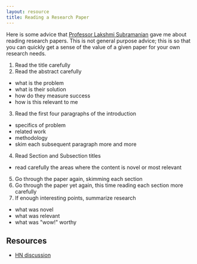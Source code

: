 ```yaml
---
layout: resource
title: Reading a Research Paper
---
```


Here is some advice that [Professor Lakshmi
Subramanian](https://cs.nyu.edu/~lakshmi/Lakshmi/Home.html) gave me about
reading research papers. This is not general purpose advice; this is so that
you can quickly get a sense of the value of a given paper for your own research
needs.

1. Read the title carefully
2. Read the abstract carefully
  - what is the problem
  - what is their solution
  - how do they measure success
  - how is this relevant to me
3. Read the first four paragraphs of the introduction
  - specifics of problem
  - related work
  - methodology
  - skim each subsequent paragraph more and more
4. Read Section and Subsection titles
  - read carefully the areas where the content is novel or most relevant
5. Go through the paper again, skimming each section
6. Go through the paper yet again, this time reading each section more carefully
7. If enough interesting points, summarize research
  - what was novel
  - what was relevant
  - what was "wow!" worthy

## Resources
- [HN discussion](https://news.ycombinator.com/item?id=9245467)
